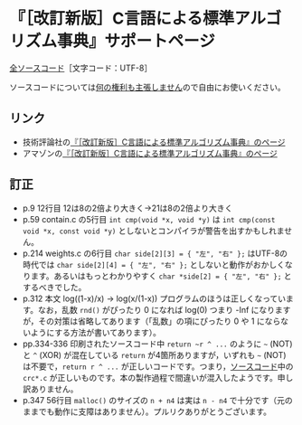 # 『［改訂新版］C言語による標準アルゴリズム事典』サポートページ

[全ソースコード](src/)［文字コード：UTF-8］

ソースコードについては[何の権利も主張しません](https://creativecommons.org/publicdomain/zero/1.0/legalcode.ja)ので自由にお使いください。

## リンク

* 技術評論社の[『［改訂新版］C言語による標準アルゴリズム事典』のページ](http://gihyo.jp/book/2018/978-4-7741-9690-9)
* アマゾンの[『［改訂新版］C言語による標準アルゴリズム事典』のページ](https://www.amazon.co.jp/dp/4774196908)

## 訂正

* p.9 12行目 12は8の2倍より大きく→21は8の2倍より大きく
* p.59 contain.c の5行目 `int cmp(void *x, void *y)` は `int cmp(const void *x, const void *y)` としないとコンパイラが警告を出すかもしれません。
* p.214 weights.c の6行目 `char side[2][3] = { "左", "右" };` はUTF-8の時代では `char side[2][4] = { "左", "右" };` としないと動作がおかしくなります。あるいはもっとわかりやすく `char *side[2] = { "左", "右" };` とするべきでした。
* p.312 本文 log((1-x)/x) → log(x/(1-x)) プログラムのほうは正しくなっています。なお，乱数 `rnd()` がぴったり 0 になれば log(0) つまり -Inf になりますが，その対策は省略してあります（「乱数」の項にぴったり 0 や 1 にならないようにする方法が書いてあります）。
* pp.334-336 印刷されたソースコード中 `return ~r ^ ...` のように `~` (NOT) と `^` (XOR) が混在している `return` が4箇所ありますが，いずれも `~` (NOT) は不要で，`return r ^ ...` が正しいコードです。つまり，[ソースコード](src/)中の `crc*.c` が正しいものです。本の製作過程で間違いが混入したようです。申し訳ありません。
* p.347 56行目 `malloc()` のサイズの `n + n4` は実は `n - n4` で十分です（元のままでも動作に支障はありません）。プルリクありがとうございます。
